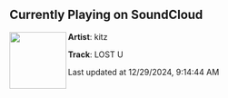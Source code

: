 ## Currently Playing on SoundCloud

[<img align="left" width="100" src="https://i1.sndcdn.com/artworks-cQ3WHywPcdvySZER-9R5C6w-t500x500.png">](https://soundcloud.com/brokitz/lost-u?in=saxurn/sets/slide-for-2025/)

**Artist**: kitz 

**Track**: LOST U

Last updated at 12/29/2024, 9:14:44 AM
